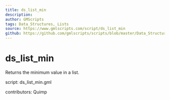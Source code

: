 ```yaml
---
title: ds_list_min
description: 
author: GMScripts
tags: Data_Structures, Lists
source: https://www.gmlscripts.com/script/ds_list_min
github: https://github.com/gmlscripts/scripts/blob/master/Data_Structures/Lists/ds_list_min.gml
---
```


ds_list_min
===========

Returns the minimum value in a list.

script: ds_list_min.gml

contributors: Quimp
